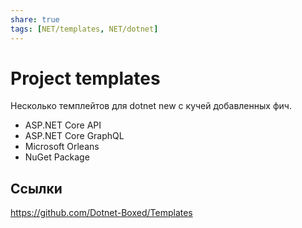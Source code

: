 ```yaml
---
share: true
tags: [NET/templates, NET/dotnet]
---
```

# Project templates
Несколько темплейтов для dotnet new с кучей добавленных фич.
+ ASP.NET Core API
+ ASP.NET Core GraphQL
+ Microsoft Orleans
+ NuGet Package
## Ссылки
https://github.com/Dotnet-Boxed/Templates
